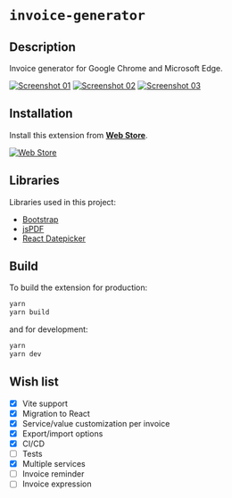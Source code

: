 # `invoice-generator`

## Description

Invoice generator for Google Chrome and Microsoft Edge.

[![Screenshot 01][screenshot-01-url]][web-store-url]
[![Screenshot 02][screenshot-02-url]][web-store-url]
[![Screenshot 03][screenshot-03-url]][web-store-url]

## Installation

Install this extension from **[Web Store][web-store-url]**.

[![Web Store][invoice-generator-logo-url]][web-store-url]

## Libraries

Libraries used in this project:

- [Bootstrap][bootstrap-url]
- [jsPDF][jspdf-url]
- [React Datepicker][react-datepicker-url]

## Build

To build the extension for production:

```bash
yarn
yarn build
```

and for development:

```bash
yarn
yarn dev
```

## Wish list

- [x] Vite support
- [x] Migration to React
- [x] Service/value customization per invoice
- [x] Export/import options
- [x] CI/CD
- [ ] Tests
- [x] Multiple services
- [ ] Invoice reminder
- [ ] Invoice expression

[web-store-url]: https://chrome.google.com/webstore/detail/invoice-generator/obdabdocagpfclncklefebhhgggkbbnk 'Invoice generator Web Store'
[screenshot-01-url]: https://github.com/risoflora/invoice-generator/raw/master/contrib/screenshot-01.png 'Invoice generator'
[screenshot-02-url]: https://github.com/risoflora/invoice-generator/raw/master/contrib/screenshot-02.png 'Invoice generator items'
[screenshot-03-url]: https://github.com/risoflora/invoice-generator/raw/master/contrib/screenshot-03.png 'Invoice generator options'
[invoice-generator-logo-url]: https://github.com/risoflora/invoice-generator/raw/master/contrib/logo.png 'Invoice generator logo'
[bootstrap-url]: https://github.com/twbs/bootstrap 'Bootstrap repository'
[jspdf-url]: https://github.com/parallax/jsPDF 'jsPDF repository'
[react-datepicker-url]: https://github.com/Hacker0x01/react-datepicker 'React Datepicker repository'

